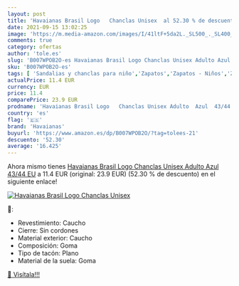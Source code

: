 ```yaml
---
layout: post
title: 'Havaianas Brasil Logo   Chanclas Unisex  al 52.30 % de descuento'
date: 2021-09-15 13:02:25
image: 'https://m.media-amazon.com/images/I/41ltF+5da2L._SL500_._SL400_.jpg'
comments: true
category: ofertas
author: 'tole.es'
slug: 'B007WPOB2O-es Havaianas Brasil Logo Chanclas Unisex Adulto Azul 43/44 EU'
sku: 'B007WPOB2O-es'
tags: [ 'Sandalias y chanclas para niño','Zapatos','Zapatos - Niños','Zapatos y complementos','chanclas','havaianas', ]
actualPrice: 11.4 EUR
currency: EUR
price: 11.4
comparePrice: 23.9 EUR
prodname: 'Havaianas Brasil Logo   Chanclas Unisex Adulto  Azul  43/44 EU'
country: 'es'
flag: '🇪🇸'
brand: 'Havaianas'
buyurl: 'https://www.amazon.es/dp/B007WPOB2O/?tag=tolees-21'
descuento: '52.30'
average: '16.425'
---
```


Ahora mismo tienes [Havaianas Brasil Logo   Chanclas Unisex Adulto  Azul  43/44 EU](https://www.amazon.es/dp/B007WPOB2O/?tag=tolees-21) a 11.4 EUR (original: 23.9 EUR) (52.30 %  de descuento) en el siguiente enlace!

[![Havaianas Brasil Logo   Chanclas Unisex ](https://m.media-amazon.com/images/I/41ltF+5da2L._SL500_._SL400_.jpg)](https://www.amazon.es/dp/B007WPOB2O/?tag=tolees-21)

🔎:

- Revestimiento: Caucho
- Cierre: Sin cordones
- Material exterior: Caucho
- Composición: Goma
- Tipo de tacón: Plano
- Material de la suela: Goma

[🛒 Visítala!!!](https://www.amazon.es/dp/B007WPOB2O/?tag=tolees-21)
